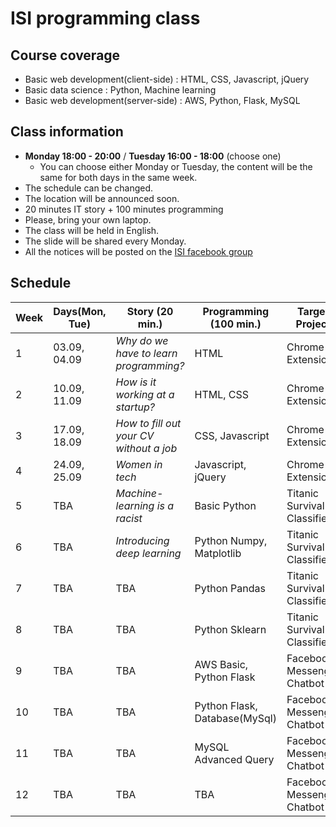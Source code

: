 # ISI programming class
## Course coverage
  * Basic web development(client-side) : HTML, CSS, Javascript, jQuery
  * Basic data science : Python, Machine learning
  * Basic web development(server-side) : AWS, Python, Flask, MySQL
  
## Class information
  * **Monday 18:00 - 20:00** / **Tuesday 16:00 - 18:00** (choose one)
    * You can choose either Monday or Tuesday, the content will be the same for both days in the same week.
  * The schedule can be changed.
  * The location will be announced soon.
  * 20 minutes IT story + 100 minutes programming
  * Please, bring your own laptop.
  * The class will be held in English.
  * The slide will be shared every Monday.
  * All the notices will be posted on the [ISI facebook group](https://www.facebook.com/groups/305271870223586/)
  
## Schedule
| Week | Days(Mon, Tue) | Story (20 min.) | Programming (100 min.) | Target Project | Resources | Preparation |
| --- | --- | --- | --- | --- | --- | --- |
| 1 | 03.09, 04.09 | *Why do we have to learn programming?* | HTML | Chrome Extension |[Example](https://chrome.google.com/webstore/detail/momentum/laookkfknpbbblfpciffpaejjkokdgca) | [HTML](https://www.codecademy.com/learn/learn-html), [CSS](https://www.codecademy.com/learn/learn-css), [Javascript](https://www.codecademy.com/learn/introduction-to-javascript) |
| 2 | 10.09, 11.09 | *How is it working at a startup?* | HTML, CSS | Chrome Extension | TBA | TBA |
| 3 | 17.09, 18.09 | *How to fill out your CV without a job* | CSS, Javascript | Chrome Extension | TBA | TBA |
| 4 | 24.09, 25.09 | *Women in tech* | Javascript, jQuery | Chrome Extension |TBA | TBA |
| 5 | TBA | *Machine-learning is a racist* | Basic Python | Titanic Survival Classifier |[Example](https://www.kaggle.com/c/titanic) | TBA |
| 6 | TBA | *Introducing deep learning* | Python Numpy, Matplotlib | Titanic Survival Classifier | TBA | TBA |
| 7 | TBA | TBA | Python Pandas | Titanic Survival Classifier |TBA | TBA |
| 8 | TBA | TBA | Python Sklearn | Titanic Survival Classifier | TBA | TBA |
| 9 | TBA | TBA | AWS Basic, Python Flask | Facebook Messenger Chatbot |[Example](https://devpost.com/software/bebridge) | TBA |
| 10 | TBA | TBA | Python Flask, Database(MySql) | Facebook Messenger Chatbot |TBA | TBA |
| 11 | TBA | TBA | MySQL Advanced Query | Facebook Messenger Chatbot |TBA | TBA |
| 12 | TBA | TBA | TBA | Facebook Messenger Chatbot |TBA | TBA |


